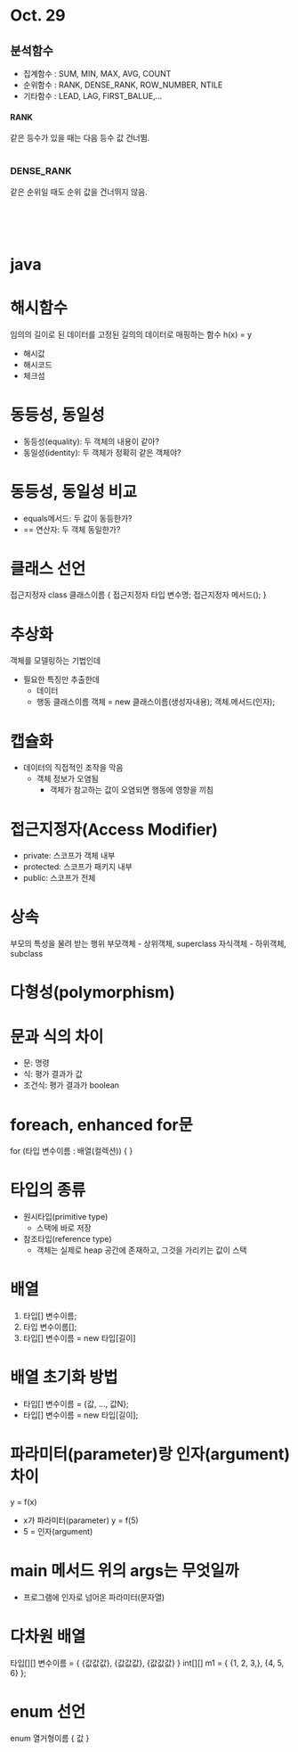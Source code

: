 

# Oct. 29

## 분석함수  
- 집계함수 : SUM, MIN, MAX, AVG, COUNT
- 순위함수 : RANK, DENSE_RANK, ROW_NUMBER, NTILE
- 기타함수 : LEAD, LAG, FIRST_BALUE,...

#### RANK
같은 등수가 있을 때는 다음 등수 값 건너뜀.  
<br/>
### DENSE_RANK
같은 순위일 때도 순위 값을 건너뛰지 않음.

<br/>
<br/>
<br/>





# java

# 해시함수  

임의의 길이로 된 데이터를 고정된 길의의 데이터로 매핑하는 함수
h(x) = y
- 해시값
- 해시코드
- 체크섬
# 동등성, 동일성
- 동등성(equality): 두 객체의 내용이 같아?
- 동일성(identity): 두 객체가 정확히 같은 객체야?
# 동등성, 동일성 비교
- equals메서드: 두 값이 동등한가?
- == 연산자: 두 객체 동일한가?
# 클래스 선언
접근지정자 class 클래스이름 {
    접근지정자 타입 변수명;
    접근지정자 메서드();
}
# 추상화
객체를 모델링하는 기법인데
- 필요한 특징만 추출한데
    - 데이터
    - 행동
클래스이름 객체 = new 클래스이름(생성자내용);
객체.메서드(인자);
# 캡슐화
- 데이터의 직접적인 조작을 막음
    - 객체 정보가 오염됨
        - 객체가 참고하는 값이 오염되면 행동에 영향을 끼침
# 접근지정자(Access Modifier)
- private: 스코프가 객체 내부
- protected: 스코프가 패키지 내부
- public: 스코프가 전체
# 상속
부모의 특성을 물려 받는 행위
부모객체 - 상위객체, superclass
자식객체 - 하위객체, subclass
# 다형성(polymorphism)
# 문과 식의 차이
- 문: 명령
- 식: 평가 결과가 값
- 조건식: 평가 결과가 boolean
# foreach, enhanced for문
for (타입 변수이름 : 배열(컬렉션)) { 
}
# 타입의 종류
- 원시타입(primitive type)
    - 스택에 바로 저장
- 참조타입(reference type)
    - 객체는 실제로 heap 공간에 존재하고, 그것을 가리키는 값이 스택
# 배열
1. 타입[] 변수이름;
2. 타입 변수이름[];
3. 타입[] 변수이름 = new 타입[길이]
# 배열 초기화 방법
- 타입[] 변수이름 = {값, ..., 값N};
- 타입[] 변수이름 = new 타입[길이];
# 파라미터(parameter)랑 인자(argument) 차이
y = f(x)
- x가 파라미터(parameter)
y = f(5)
- 5 = 인자(argument)
 # main 메서드 위의 args는 무엇일까
- 프로그램에 인자로 넘어온 파라미터(문자열)
# 다차원 배열
타입[][] 변수이름 = {
    {값값값},
    {값값값},
    {값값값}
} 
int[][] m1 = {
                {1, 2, 3,},
                {4, 5, 6}
        };
# enum 선언
enum 열거형이름 {
    값
}

